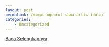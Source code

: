```yaml
---
layout: post
permalink: /mimpi-ngobrol-sama-artis-idola/
categories:
    - Uncategorized
---
```


[Baca Selengkapnya](/08)